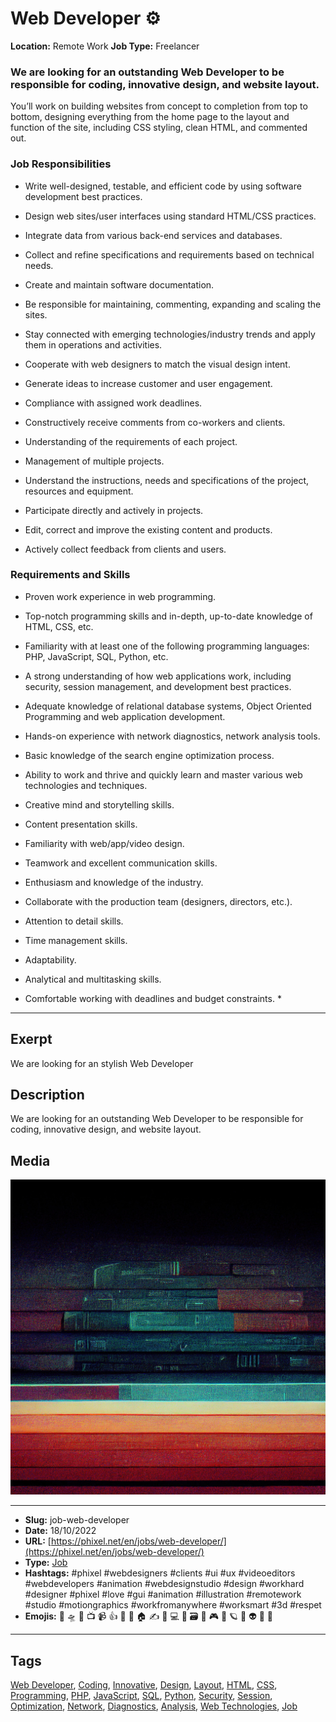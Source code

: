 # Web Developer ⚙️
**Location:** Remote Work
**Job Type:** Freelancer

### We are looking for an outstanding Web Developer to be responsible for coding, innovative design, and website layout.

You’ll work on building websites from concept to completion from top to bottom, designing everything from the home page to the layout and function of the site, including CSS styling, clean HTML, and commented out.

### Job Responsibilities

- Write well-designed, testable, and efficient code by using software development best practices.
- Design web sites/user interfaces using standard HTML/CSS practices.
- Integrate data from various back-end services and databases.
- Collect and refine specifications and requirements based on technical needs.
- Create and maintain software documentation.
- Be responsible for maintaining, commenting, expanding and scaling the sites.
- Stay connected with emerging technologies/industry trends and apply them in operations and activities.
- Cooperate with web designers to match the visual design intent.

- Generate ideas to increase customer and user engagement.
- Compliance with assigned work deadlines.
- Constructively receive comments from co-workers and clients.
- Understanding of the requirements of each project.
- Management of multiple projects.
- Understand the instructions, needs and specifications of the project, resources and equipment.
- Participate directly and actively in projects.
- Edit, correct and improve the existing content and products.
- Actively collect feedback from clients and users.

### Requirements and Skills

- Proven work experience in web programming.
- Top-notch programming skills and in-depth, up-to-date knowledge of HTML, CSS, etc.
- Familiarity with at least one of the following programming languages: PHP, JavaScript, SQL, Python, etc.
- A strong understanding of how web applications work, including security, session management, and development best practices.
- Adequate knowledge of relational database systems, Object Oriented Programming and web application development.
- Hands-on experience with network diagnostics, network analysis tools.
- Basic knowledge of the search engine optimization process.
- Ability to work and thrive and quickly learn and master various web technologies and techniques.

- Creative mind and storytelling skills.
- Content presentation skills.
- Familiarity with web/app/video design.
- Teamwork and excellent communication skills.
- Enthusiasm and knowledge of the industry.
- Collaborate with the production team (designers, directors, etc.).
- Attention to detail skills.
- Time management skills.
- Adaptability.
- Analytical and multitasking skills.
- Comfortable working with deadlines and budget constraints. *
------------
## Exerpt
We are looking for an stylish Web Developer
## Description
We are looking for an outstanding Web Developer to be responsible for coding, innovative design, and website layout.
## Media
<img src="media/89691ac3/job-web-developer.jpg">

------------
- **Slug:** job-web-developer
- **Date:** 18/10/2022
- **URL:** [https://phixel.net/en/jobs/web-developer/](https://phixel.net/en/jobs/web-developer/)
- **Type:** [Job](#job)
- **Hashtags:** #phixel #webdesigners #clients #ui #ux #videoeditors #webdevelopers #animation #webdesignstudio #design #workhard #designer #phixel #love #gui #animation #illustration #remotework #studio #motiongraphics #workfromanywhere #worksmart #3d #respet
- **Emojis:** 🎨 🛸 📼 📺 📹 👍 🔗 📝 🏠 ✍️ 👨 💻 👑 🗃 👾 🎮 📲 🪐 🌟 👽 🚀 🌌

------------
## Tags
[Web Developer](#web-developer), [Coding](#coding), [Innovative](#innovative), [Design](#design), [Layout](#layout), [HTML](#html), [CSS](#css), [Programming](#programming), [PHP](#php), [JavaScript](#javascript), [SQL](#sql), [Python](#python), [Security](#security), [Session](#session), [Optimization](#optimization), [Network](#network), [Diagnostics](#diagnostics), [Analysis](#analysis), [Web Technologies](#web-technologies), [Job](#job)
